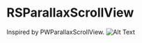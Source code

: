 # RSParallaxScrollView
Inspired by PWParallaxScrollView.
![Alt Text](https://github.com/MyEvonne/RSParallaxScrollView/blob/master/RSParallaxScrollViewDemo.gif)
